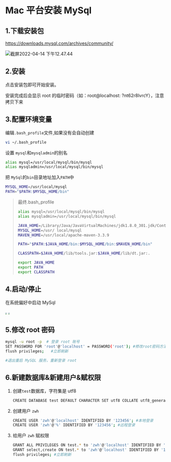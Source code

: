 # Mac 平台安装 MySql

## 1.下载安装包

https://downloads.mysql.com/archives/community/

![截屏2022-04-14 下午12.47.44](https://zwhid.oss-cn-shenzhen.aliyuncs.com/blog/04-14-ePoL2P.png)

## 2.安装

点击安装包即可开始安装。

安装完成后会显示 root 的临时密码（如：root@localhost: ?nt62r8lvrcY），注意拷贝下来

## 3.配置环境变量

编辑`.bash_profile`文件,如果没有会自动创建

```bash
vi ~/.bash_profile
```

设置 `mysql`和`mysqladmin`的别名

```bash
alias mysql=/usr/local/mysql/bin/mysql
alias mysqladmin=/usr/local/mysql/bin/mysql
```

把 `MySql`的`bin`目录地址加入`PATH`中

```bash
MYSQL_HOME=/usr/local/mysql
PATH="$PATH:$MYSQL_HOME/bin"
```

> 最终.bash_profile
>
> ```bash
> alias mysql=/usr/local/mysql/bin/mysql
> alias mysqladmin=/usr/local/mysql/bin/mysql
>
> JAVA_HOME=/Library/Java/JavaVirtualMachines/jdk1.8.0_301.jdk/Contents/Home
> MYSQL_HOME=/usr/ local/mysql
> MAVEN_HOME=/usr/local/apache-maven-3.3.9
>
> PATH="$PATH:$JAVA_HOME/bin:$MYSQL_HOME/bin:$MAVEN_HOME/bin"
>
> CLASSPATH=$JAVA_HOME/lib/tools.jar:$JAVA_HOME/lib/dt.jar:.
>
> export JAVA_HOME
> export PATH
> export CLASSPATH
> ```

## 4.启动/停止

在系统偏好中启动 MySql

<img src="https://zwhid.oss-cn-shenzhen.aliyuncs.com/blog/04-14-BdEDem.png" style="zoom: 33%;" />

<img src="https://zwhid.oss-cn-shenzhen.aliyuncs.com/blog/04-14-BujIcc.png"  style="zoom: 33%;" />

## 5.修改 root 密码

```bash
mysql -u root -p  # 登录 root 账号
SET PASSWORD FOR 'root'@'localhost' = PASSWORD('root'); #修改root密码方法
flush privileges;	#立即刷新

#退出重启 MySQL 服务，重新登录 root
```

## 6.新建数据库&新建用户&赋权限

1. 创建`test`数据库，字符集是 utf8

   ```bash
   CREATE DATABASE test DEFAULT CHARACTER SET utf8 COLLATE utf8_general_ci;
   ```

2. 创建用户 `zwh`

   ```bash
   CREATE USER 'zwh'@'localhost' IDENTIFIED BY '123456'; #本地登录
   CREATE USER 'zwh'@'%' IDENTIFIED BY '123456'; #远程登录
   ```

3. 给用户 `zwh` 赋权限

   ```bash
   GRANT ALL PRIVILEGES ON test.* to 'zwh'@'localhost' IDENTIFIED BY '123456'; #赋全部权限
   GRANT select,create ON test.* to 'zwh'@'localhost' IDENTIFIED BY '123456'; #赋部分权限
   flush privileges; #立即刷新
   ```

